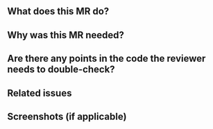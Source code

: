 ## What does this MR do?

## Why was this MR needed?

## Are there any points in the code the reviewer needs to double-check?

## Related issues

## Screenshots (if applicable)
